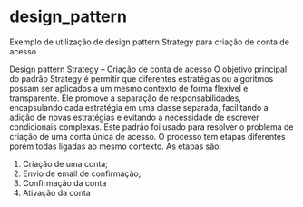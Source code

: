 # design_pattern
Exemplo de utilização de design pattern Strategy para criação de conta de acesso

Design pattern Strategy – Criação de conta de acesso
O objetivo principal do padrão Strategy é permitir que diferentes estratégias ou algoritmos possam ser aplicados a um mesmo contexto de forma flexível e transparente. Ele promove a separação de responsabilidades, encapsulando cada estratégia em uma classe separada, facilitando a adição de novas estratégias e evitando a necessidade de escrever condicionais complexas.
Este padrão foi usado para resolver o problema de criação de uma conta única de acesso. O processo tem etapas diferentes porém todas ligadas ao mesmo contexto. As etapas são:
1.	Criação de uma conta;
2.	Envio de email de confirmação;
3.	Confirmação da conta
4.	Ativação da conta

